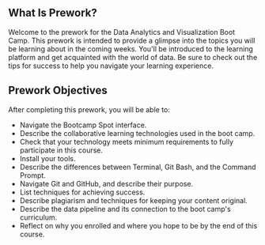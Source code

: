 <img style="display: none;" src="https://static.bc-edx.com/data/prework/m1/img/banner.jpg" alt="lesson banner" />

## What Is Prework?

Welcome to the prework for the Data Analytics and Visualization Boot Camp. This prework is intended to provide a glimpse into the topics you will be learning about in the coming weeks. You'll be introduced to the learning platform and get acquainted with the world of data. Be sure to check out the tips for success to help you navigate your learning experience.

## Prework Objectives

After completing this prework, you will be able to:

*   Navigate the Bootcamp Spot interface.
*   Describe the collaborative learning technologies used in the boot camp.
*   Check that your technology meets minimum requirements to fully participate in this course.
*   Install your tools.
*   Describe the differences between Terminal, Git Bash, and the Command Prompt.
*   Navigate Git and GitHub, and describe their purpose.
*   List techniques for achieving success.
*   Describe plagiarism and techniques for keeping your content original.
*   Describe the data pipeline and its connection to the boot camp's curriculum.
*   Reflect on why you enrolled and where you hope to be by the end of this course.
